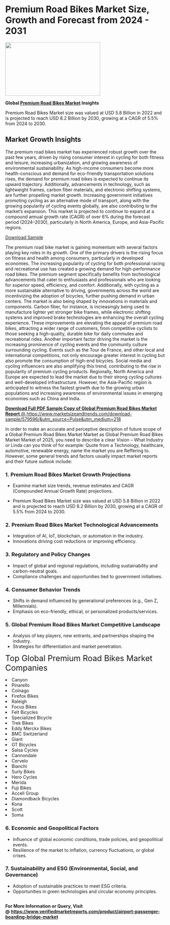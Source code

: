 <H1>Premium Road Bikes Market Size, Growth and Forecast from 2024 - 2031</H1><img class="aligncenter size-medium wp-image-584254" src="https://thirdeyenews.in/wp-content/uploads/2024/09/Global-Market-Research-300x168.jpeg" alt="" width="300" height="168" /><p><strong>Global&nbsp;<a href="https://www.marketsizeandtrends.com/download-sample/579596/&amp;utm_source=Pulse&amp;utm_medium=218">Premium Road Bikes Market</a> Insights</strong></p><p>Premium Road Bikes Market size was valued at USD 5.8 Billion in 2022 and is projected to reach USD 8.2 Billion by 2030, growing at a CAGR of 5.5% from 2024 to 2030.</p><p><h2>Market Growth Insights</h2> <p>The premium road bikes market has experienced robust growth over the past few years, driven by rising consumer interest in cycling for both fitness and leisure, increasing urbanization, and growing awareness of environmental sustainability. As high-income consumers become more health-conscious and demand for eco-friendly transportation solutions rises, the demand for premium road bikes is expected to continue its upward trajectory. Additionally, advancements in technology, such as lightweight frames, carbon fiber materials, and electronic shifting systems, are further propelling market growth. Increasing government initiatives promoting cycling as an alternative mode of transport, along with the growing popularity of cycling events globally, are also contributing to the market’s expansion. This market is projected to continue to expand at a compound annual growth rate (CAGR) of over 6% during the forecast period (2024–2030), particularly in North America, Europe, and Asia-Pacific regions.</p> <p><a href="#">Download Sample</a></p> <p>The premium road bike market is gaining momentum with several factors playing key roles in its growth. One of the primary drivers is the rising focus on fitness and health among consumers, particularly in developed economies. The increasing popularity of cycling for both professional racing and recreational use has created a growing demand for high-performance road bikes. The premium segment specifically benefits from technological advancements that cater to enthusiasts and professionals who are looking for superior speed, efficiency, and comfort. Additionally, with cycling as a more sustainable alternative to driving, governments across the world are incentivizing the adoption of bicycles, further pushing demand in urban centers. The market is also being shaped by innovations in materials and components. Carbon fiber, for instance, is increasingly being used to manufacture lighter yet stronger bike frames, while electronic shifting systems and improved brake technologies are enhancing the overall cycling experience. These improvements are elevating the appeal of premium road bikes, attracting a wider range of customers, from competitive cyclists to those seeking a high-quality, durable bike for daily commutes and recreational rides. Another important factor driving the market is the increasing prominence of cycling events and the community culture surrounding cycling. Events such as the Tour de France, and other local and international competitions, not only encourage greater interest in cycling but also promote the consumption of high-end bicycles. Social media and cycling influencers are also amplifying this trend, contributing to the rise in popularity of premium cycling products. Regionally, North America and Europe are expected to lead the market due to their strong cycling cultures and well-developed infrastructure. However, the Asia-Pacific region is anticipated to witness the fastest growth due to the growing urban populations and increasing awareness of environmental issues in emerging economies such as China and India.</p> <p><a href="#"></p><p><span class=""><strong>Download Full PDF Sample Copy of Global Premium Road Bikes Market Report</strong> @ <a href="https://www.marketsizeandtrends.com/download-sample/579596/&amp;utm_source=Pulse&amp;utm_medium=218" target="_blank">https://www.marketsizeandtrends.com/download-sample/579596/&amp;utm_source=Pulse&amp;utm_medium=218</a></span></p><p>In order to make an accurate and perceptive description of future scope of a Global&nbsp;Premium Road Bikes Market Market as Global&nbsp;Premium Road Bikes Market Market of 2025, you need to describe a clear Vision &ndash; What Industry or Linda can you think of for example: Quote from a Technology, healthcare, automotive, renewable energy, name the market you are Reffering to. However, some general trends and factors usually impact market reports and their future outlook include:</p><h3>1.&nbsp;<strong>Premium Road Bikes Market Growth Projections</strong></h3><ul><li>Examine market size trends, revenue estimates and CAGR (Compounded Annual Growth Rate) projections.</li><li><p>Premium Road Bikes Market size was valued at USD 5.8 Billion in 2022 and is projected to reach USD 8.2 Billion by 2030, growing at a CAGR of 5.5% from 2024 to 2030.</p></li></ul><h3>2.&nbsp;<strong>Premium Road Bikes Market Technological Advancements</strong></h3><ul><li>Integration of AI, IoT, blockchain, or automation in the industry.</li><li>Innovations driving cost reductions or improving efficiency.</li></ul><h3>3.&nbsp;<strong>Regulatory and Policy Changes</strong></h3><ul><li>Impact of global and regional regulations, including sustainability and carbon-neutral goals.</li><li>Compliance challenges and opportunities tied to government initiatives.</li></ul><h3>4.&nbsp;<strong>Consumer Behavior Trends</strong></h3><ul><li>Shifts in demand influenced by generational preferences (e.g., Gen Z, Millennials).</li><li>Emphasis on eco-friendly, ethical, or personalized products/services.</li></ul><h3>5.&nbsp;<strong>Global Premium Road Bikes Market Competitive Landscape</strong></h3><ul><li>Analysis of key players, new entrants, and partnerships shaping the industry.</li><li>Strategies for differentiation and market penetration.</li></ul><p data-pm-slice="1 1 []"><span style="color: inherit; font-family: inherit; font-size: 25px;">Top Global Premium Road Bikes Market Companies</span></p><div class="" data-test-id=""><p><li>Canyon</li><li> Pinarello</li><li> Colnago</li><li> Firefox Bikes</li><li> Raleigh</li><li> Focus Bikes</li><li> Felt Bicycles</li><li> Specialized Bicycle</li><li> Trek Bikes</li><li> Eddy Merckx Bikes</li><li> BMC Switzerland</li><li> Giant</li><li> GT Bicycles</li><li> Salsa Cycles</li><li> Cannondale</li><li> Cervelo</li><li> Bianchi</li><li> Surly Bikes</li><li> Hero Cycles</li><li> Merida</li><li> Fuji Bikes</li><li> Accell Group</li><li> Diamondback Bicycles</li><li> Kona</li><li> Scott</li><li> Soma</li></p></div><h3>6.&nbsp;<strong>Economic and Geopolitical Factors</strong></h3><ul><li>Influence of global economic conditions, trade policies, and geopolitical events.</li><li>Resilience of the market to inflation, currency fluctuations, or global crises.</li></ul><h3>7.&nbsp;<strong>Sustainability and ESG (Environmental, Social, and Governance)</strong></h3><ul><li>Adoption of sustainable practices to meet ESG criteria.</li><li>Opportunities in green technologies and circular economy principles.</li></ul><h2><strong style="font-size: 14px;">For More Information or Query, Visit @&nbsp;</strong><a style="background-color: #ffffff; font-size: 14px;" href="https://www.marketsizeandtrends.com/report/premium-road-bikes-market/" target="_blank">https://www.verifiedmarketreports.com/product/airport-passenger-boarding-bridge-market</a></h2>

